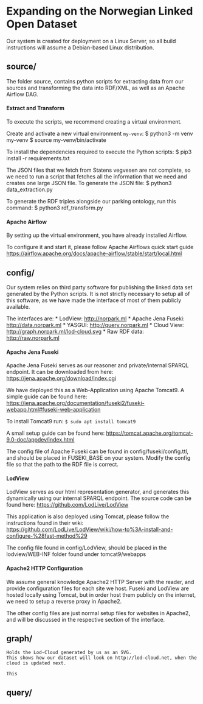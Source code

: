 # Expanding on the Norwegian Linked Open Dataset

Our system is created for deployment on a Linux Server, so all build instructions will assume a Debian-based Linux distribution.


## source/

The folder source, contains python scripts for extracting data from our sources and transforming the data into RDF/XML, as well as an Apache Airflow DAG.

#### Extract and Transform

To execute the scripts, we recommend creating a virtual environment.

Create and activate a new virtual environment `my-venv`:
$ python3 -m venv my-venv
$ source my-venv/bin/activate


To install the dependencies required to execute the Python scripts:
$ pip3 install -r requirements.txt


The JSON files that we fetch from Statens vegvesen are not complete, so we need to run a script that fetches all the information that we need and creates one large JSON file. To generate the JSON file:
$ python3 data_extraction.py


To generate the RDF triples alongside our parking ontology, run this command:
$ python3 rdf_transform.py


#### Apache Airflow

By setting up the virtual environment, you have already installed Airflow.

To configure it and start it, please follow Apache Airflows quick start guide https://airflow.apache.org/docs/apache-airflow/stable/start/local.html


## config/

Our system relies on third party software for publishing the linked data set generated by the Python scripts. It is not strictly necessary to setup all of this software, as we have made the interface of most of them publicly available.

The interfaces are:
	* LodView: http://norpark.ml
	* Apache Jena Fuseki: http://data.norpark.ml
	* YASGUI: http://query.norpark.ml
	* Cloud View: http://graph.norpark.ml/lod-cloud.svg
	* Raw RDF data: http://raw.norpark.ml


#### Apache Jena Fuseki

Apache Jena Fuseki serves as our reasoner and private/internal SPARQL endpoint. It can be downloaded from here: https://jena.apache.org/download/index.cgi

We have deployed this as a Web-Application using Apache Tomcat9. A simple guide can be found here: https://jena.apache.org/documentation/fuseki2/fuseki-webapp.html#fuseki-web-application

To install Tomcat9 run: 
`$ sudo apt install tomcat9`

A small setup guide can be found here:
https://tomcat.apache.org/tomcat-9.0-doc/appdev/index.html

The config file of Apache Fuseki can be found in config/fuseki/config.ttl, and should be placed in FUSEKI_BASE on your system. Modify the config file so that the path to the RDF file is correct.



#### LodView

LodView serves as our html representation generator, and generates this dynamically using our internal SPARQL endpoint. The source code can be found here: https://github.com/LodLive/LodView

This application is also deployed using Tomcat, please follow the instructions found in their wiki: https://github.com/LodLive/LodView/wiki/how-to%3A-install-and-configure-%28fast-method%29 

The config file found in config/LodView, should be placed in the lodview/WEB-INF folder found under tomcat9/webapps



#### Apache2 HTTP Configuration

We assume general knowledge Apache2 HTTP Server with the reader, and provide configuration files for each site we host. 
Fuseki and LodView are hosted locally using Tomcat, but in order host them publicly on the internet, we need to setup a reverse proxy in Apache2.

The other config files are just normal setup files for websites in Apache2, and will be discussed in the respective section of the interface.


## graph/

	Holds the Lod-Cloud generated by us as an SVG. 
	This shows how our dataset will look on http://lod-cloud.net, when the cloud is updated next.

	This 



## query/


